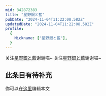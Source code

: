 ```yaml
---
mid: 342872383
title: "星野銀と藍"
pubDate: "2024-11-04T11:22:08.582Z"
updatedDate: "2024-11-04T11:22:08.582Z"
profile:
  {
    Nickname: ["星野銀と藍"],
  }
---
```


关注[星野銀と藍](https://space.bilibili.com/342872383)谢谢喵~ 关注[星野銀と藍](https://space.bilibili.com/342872383)谢谢喵~

## 此条目有待补充
你可以在[这里](https://github.com/Yuhanawa/VTuber.ICU-Content/edit/master/v/星野銀と藍/index.md)编辑本文
